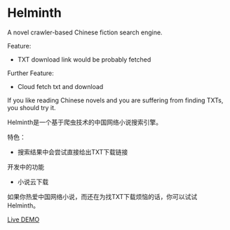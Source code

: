 Helminth
========

A novel crawler-based Chinese fiction search engine. 

Feature:
* TXT download link would be probably fetched

Further Feature:
* Cloud fetch txt and download

If you like reading Chinese novels and you are suffering from finding TXTs, you should try it.


Helminth是一个基于爬虫技术的中国网络小说搜索引擎。

特色：
* 搜索结果中会尝试直接给出TXT下载链接

开发中的功能
* 小说云下载

如果你热爱中国网络小说，而还在为找TXT下载烦恼的话，你可以试试Helminth。


[Live DEMO](https://xuzheng.pw/helminth/)
